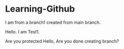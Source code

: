 # Learning-Github

I am from a branch1 created from main branch.

Hello. I am Test1.

Are you protected
Hello, Are you done creating branch?
